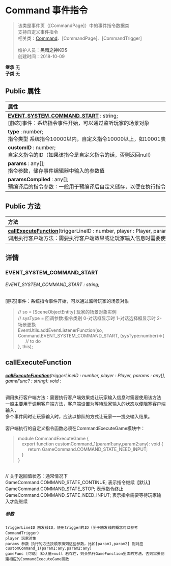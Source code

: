 # Command 事件指令
>该类是事件页（[CommandPage]）中的事件指令数据类<br>支持自定义事件指令<br>相关类：[Command](/zh_hans/library/2d/common/command)、[CommandPage]、[CommandTrigger]<br><br>
>维护人员：**黑暗之神KDS**  
>创建时间：2018-10-09

**继承**  无<br>
**子类**  无<br>
## **Public 属性**
|<div style="width:1000px;text-align:left">属性</div>   |
| ---  |
| **[EVENT_SYSTEM_COMMAND_START](#event_system_command_start)** : string;<br>[静态]事件：系统指令事件开始，可以通过监听玩家的场景对象  |
| **type** : number;<br>指令类型 系统指令10000以内，自定义指令10000以上，如10001表示1号自定义指令  |
| **customID** : number;<br>自定义指令的ID（如果该指令是自定义指令的话，否则返回null）  |
| **params** : any[];<br>指令参数，储存事件编辑器中输入的参数值  |
| **paramsCompiled** : any[];<br>预编译后的指令参数：一般用于预编译后自定义储存，以便在执行指令时可以调用，提升事件执行性能（如缓存一些事先计算好的值）  |

## Public 方法
|<div style="width:1000px;text-align:left" >方法</div>   |
| ---  |
| **[callExecuteFunction](#callexecutefunction)**(triggerLineID : number,  player : Player,  params : any[],  gameFunc? : string): void<br>调用执行客户端方法：需要执行客户端效果或让玩家输入信息时需要使用该方法

## 详情

### EVENT_SYSTEM_COMMAND_START
###### EVENT_SYSTEM_COMMAND_START : string;
[静态]事件：系统指令事件开始，可以通过监听玩家的场景对象<br>
>// so = [SceneObjectEntity] 玩家的场景对象实例<br>
>// sysType = 回调参数:指令类别 0-对话框显示时 1-对话选择框显示时 2-场景更换<br>
>EventUtils.addEventListenerFunction(so, Command.EVENT_SYSTEM_COMMAND_START, (sysType:number)=>{<br>
>&nbsp;&nbsp;&nbsp;&nbsp;&nbsp;&nbsp;// to do<br>
>}, this);<br>
>




## callExecuteFunction
###### **[callExecuteFunction](#callexecutefunction)**(triggerLineID : number,  player : Player,  params : any[],  gameFunc? : string): void :
调用执行客户端方法：需要执行客户端效果或让玩家输入信息时需要使用该方法<br>
一般主要用于调用客户端方法，客户端设置为等待玩家输入的状态以便阻塞客户端输入，<br>
多个事件同时让玩家输入时，应该以排队的方式让玩家一一提交输入结果。<br>
<br>
客户端执行的自定义指令函数必须在CommandExecuteGame模块中：<br>
>module CommandExecuteGame {<br>
>&nbsp;&nbsp;&nbsp;export function customCommand_1(param1:any,param2:any): void {<br>
>&nbsp;&nbsp;&nbsp;&nbsp;&nbsp;&nbsp;&nbsp;&nbsp;return GameCommand.COMMAND_STATE_NEED_INPUT;<br>
>&nbsp;&nbsp;&nbsp;}<br>
>}<br>
>

<br>
// 关于返回值状态：通常情况下<br>
GameCommand.COMMAND_STATE_CONTINUE; 表示指令继续【默认】<br>
GameCommand.COMMAND_STATE_STOP; 表示指令终止<br>
GameCommand.COMMAND_STATE_NEED_INPUT; 表示指令需要等待玩家输入才能继续<br>

##### 参数
	triggerLineID 触发线ID，使用trigger的ID（关于触发线的概念可以参考CommandTrigger）
	player 玩家对象
	params 参数 执行的方法按顺序排列这些参数，比如[param1,param2] 则对应 customCommand_1(param1:any,param2:any)
	gameFunc [可选] 默认值=null 若存在，则会执行GameFunction里面的方法，否则需要创建相应的CommandExecuteGame函数





